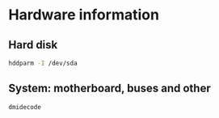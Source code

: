 # Hardware information
## Hard disk
```bash
hddparm -I /dev/sda
```
## System: motherboard, buses and other
```bash
dmidecode
```
